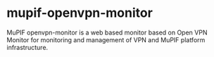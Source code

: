 # mupif-openvpn-monitor
MuPIF openvpn-monitor is a web based monitor based on Open VPN Monitor for monitoring and management of VPN and MuPIF platform infrastructure.

